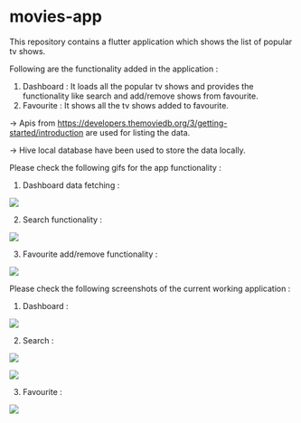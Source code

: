 # movies-app
This repository contains a flutter application which shows the list of popular tv shows.

Following are the functionality added in the application : 
1. Dashboard : It loads all the popular tv shows and provides the functionality like search and add/remove shows from favourite.
2. Favourite : It shows all the tv shows added to favourite.

-> Apis from https://developers.themoviedb.org/3/getting-started/introduction are used for listing the data.

-> Hive local database have been used to store the data locally.

Please check the following gifs for the app functionality : 
1. Dashboard data fetching : 

![](https://github.com/hgandhi67/movies_app/blob/main/screenshots/22-05-05-17-33-25_01.gif)

2. Search functionality : 

![](https://github.com/hgandhi67/movies_app/blob/main/screenshots/22-05-05-17-33-25_02.gif)

3. Favourite add/remove functionality : 

![](https://github.com/hgandhi67/movies_app/blob/main/screenshots/22-05-05-17-33-25_03.gif)

Please check the following screenshots of the current working application :

1. Dashboard : 

![](https://github.com/hgandhi67/movies_app/blob/main/screenshots/Screenshot_20220505-182830.jpg)

2. Search : 

![](https://github.com/hgandhi67/movies_app/blob/main/screenshots/Screenshot_20220505-182849.jpg)

![](https://github.com/hgandhi67/movies_app/blob/main/screenshots/Screenshot_20220505-182849.jpg)

3. Favourite : 

![](https://github.com/hgandhi67/movies_app/blob/main/screenshots/Screenshot_20220505-182904.jpg)

